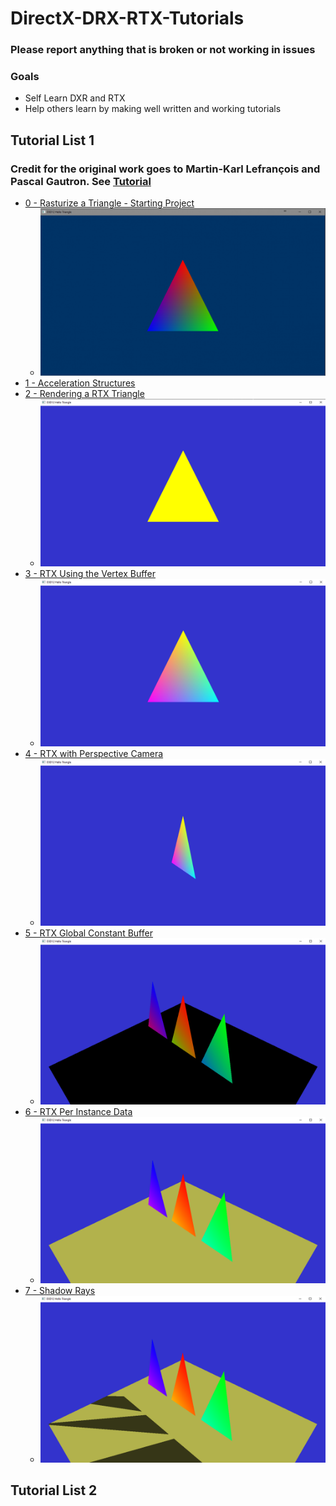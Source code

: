 # DirectX-DRX-RTX-Tutorials

### Please report anything that is broken or not working in issues
### Goals
   * Self Learn DXR and RTX
   * Help others learn by making well written and working tutorials
## Tutorial List 1
### Credit for the original work goes to Martin-Karl Lefrançois and Pascal Gautron. See [Tutorial](https://developer.nvidia.com/rtx/raytracing/dxr/dx12-raytracing-tutorial-part-1)
* [0 - Rasturize a Triangle - Starting Project](https://github.com/cpyburn/DirectX-RTX-Tutorials/tree/main/0%20-%20Rasturize%20a%20Triangle%20-%20Starting%20Project)
    * ![](https://github.com/cpyburn/DirectX-RTX-Tutorials/blob/main/0%20-%20Rasturize%20a%20Triangle%20-%20Starting%20Project/1.PNG)
* [1 - Acceleration Structures](https://github.com/cpyburn/DirectX-RTX-Tutorials/tree/main/1%20-%20Acceleration%20Structures)
* [2 - Rendering a RTX Triangle](https://github.com/cpyburn/DirectX-RTX-Tutorials/tree/main/2%20-%20Rendering%20a%20RTX%20Triangle)
    * ![](https://github.com/cpyburn/DirectX-RTX-Tutorials/blob/main/2%20-%20Rendering%20a%20RTX%20Triangle/14.1.PNG)
* [3 - RTX Using the Vertex Buffer](https://github.com/cpyburn/DirectX-RTX-Tutorials/tree/main/3%20-%20RTX%20Using%20the%20Vertex%20Buffer)
    * ![](https://github.com/cpyburn/DirectX-RTX-Tutorials/blob/main/3%20-%20RTX%20Using%20the%20Vertex%20Buffer/17.1.PNG)
* [4 - RTX with Perspective Camera](https://github.com/cpyburn/DirectX-RTX-Tutorials/tree/main/4%20-%20RTX%20with%20Perspective%20Camera)
   * ![](https://github.com/cpyburn/DirectX-RTX-Tutorials/blob/main/4%20-%20RTX%20with%20Perspective%20Camera/18.9.PNG)
* [5 - RTX Global Constant Buffer](https://github.com/cpyburn/DirectX-RTX-Tutorials/tree/main/5%20-%20RTX%20Global%20Constant%20Buffer)
  * ![](https://github.com/cpyburn/DirectX-RTX-Tutorials/blob/main/5%20-%20RTX%20Global%20Constant%20Buffer/19.13.PNG)
* [6 - RTX Per Instance Data](https://github.com/cpyburn/DirectX-RTX-Tutorials/tree/main/6%20-%20RTX%20Per%20Instance%20Data)
  * ![](https://github.com/cpyburn/DirectX-RTX-Tutorials/blob/main/6%20-%20RTX%20Per%20Instance%20Data/20.9.PNG)
* [7 - Shadow Rays](https://github.com/cpyburn/DirectX-RTX-Tutorials/tree/main/7%20-%20RTX%20Shadows)
  * ![](https://github.com/cpyburn/DirectX-RTX-Tutorials/blob/main/7%20-%20RTX%20Shadows/21.6.PNG)
## Tutorial List 2
